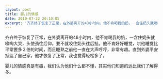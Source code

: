 ```yaml
---
layout: post
title: 婴儿的情感
date: 2010-07-22 20:10:05
excerpt: '齐齐终于恢复了正常，在外婆离开的48小时内，他不肯喝我的奶，一含住奶头就嚎啕大哭，头使劲往后仰，要不就咬住奶头往后扯。他不肯好好睡觉，哄他睡觉比平常要多２倍的时间，而且睡熟之前他一直在大声哼哼，非常有'
---
```




齐齐终于恢复了正常，在外婆离开的48小时内，他不肯喝我的奶，一含住奶头就嚎啕大哭，头使劲往后仰，要不就咬住奶头往后扯。他不肯好好睡觉，哄他睡觉比平常要多２倍的时间，而且睡熟之前他一直在大声哼哼，非常有趣。直到外婆平安抵达了自己家，他才恢复了正常，我也觉得轻松多了。


婴儿的情感真是有趣，我们认为他们什么都不懂，其实他们知道的远比我们了解得多。


